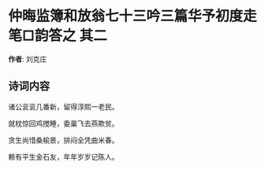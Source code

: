 # 仲晦监簿和放翁七十三吟三篇华予初度走笔□韵答之  其二

**作者**: 刘克庄

## 诗词内容

诸公衮衮几番新，留得淳熙一老民。

就枕惊回鸡搅睡，委巢飞去燕欺贫。

贪生尚惜桑榆景，排闷全凭曲米春。

赖有平生金石友，年年岁岁记陈人。

